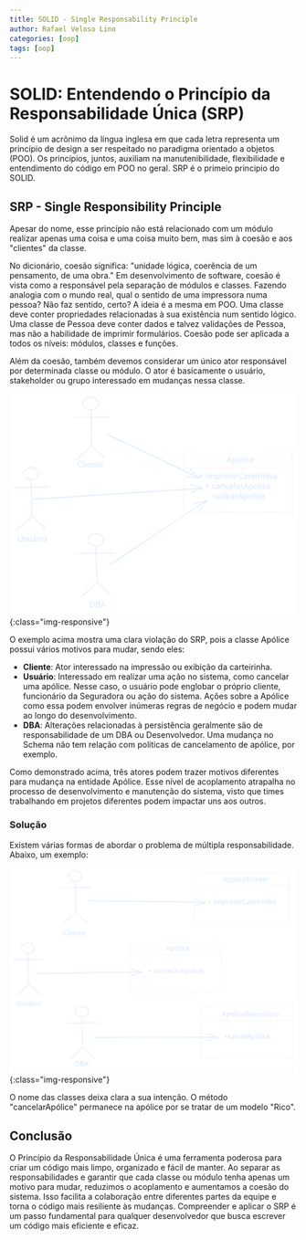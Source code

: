 ```yaml
---
title: SOLID - Single Responsability Principle
author: Rafael Veloso Lino
categories: [oop]
tags: [oop]
---
```


# SOLID: Entendendo o Princípio da Responsabilidade Única (SRP)

Solid é um acrônimo da língua inglesa em que cada letra representa um princípio de design a ser respeitado no paradigma orientado a objetos (POO). Os princípios, juntos, auxiliam na manutenibilidade, flexibilidade e entendimento do código em POO no geral. SRP é o primeio principio do SOLID.

## SRP - Single Responsibility Principle

Apesar do nome, esse princípio não está relacionado com um módulo realizar apenas uma coisa e uma coisa muito bem, mas sim à coesão e aos "clientes" da classe.

No dicionário, coesão significa: "unidade lógica, coerência de um pensamento, de uma obra." Em desenvolvimento de software, coesão é vista como a responsável pela separação de módulos e classes. Fazendo analogia com o mundo real, qual o sentido de uma impressora numa pessoa? Não faz sentido, certo? A ideia é a mesma em POO. Uma classe deve conter propriedades relacionadas à sua existência num sentido lógico. Uma classe de Pessoa deve conter dados e talvez validações de Pessoa, mas não a habilidade de imprimir formulários. Coesão pode ser aplicada a todos os níveis: módulos, classes e funções.

Além da coesão, também devemos considerar um único ator responsável por determinada classe ou módulo. O ator é basicamente o usuário, stakeholder ou grupo interessado em mudanças nessa classe.

![SRP_example_violation](/assets/img/SRP_violation.svg){:class="img-responsive"}

O exemplo acima mostra uma clara violação do SRP, pois a classe Apólice possui vários motivos para mudar, sendo eles:

- **Cliente**: Ator interessado na impressão ou exibição da carteirinha.
- **Usuário**: Interessado em realizar uma ação no sistema, como cancelar uma apólice. Nesse caso, o usuário pode englobar o próprio cliente, funcionário da Seguradora ou ação do sistema. Ações sobre a Apólice como essa podem envolver inúmeras regras de negócio e podem mudar ao longo do desenvolvimento.
- **DBA**: Alterações relacionadas à persistência geralmente são de responsabilidade de um DBA ou Desenvolvedor. Uma mudança no Schema não tem relação com políticas de cancelamento de apólice, por exemplo.

Como demonstrado acima, três atores podem trazer motivos diferentes para mudança na entidade Apólice. Esse nível de acoplamento atrapalha no processo de desenvolvimento e manutenção do sistema, visto que times trabalhando em projetos diferentes podem impactar uns aos outros.

### Solução

Existem várias formas de abordar o problema de múltipla responsabilidade. Abaixo, um exemplo:

![SRP_example_fix](/assets/img/SRP_done_right.svg){:class="img-responsive"}


O nome das classes deixa clara a sua intenção. O método "cancelarApólice" permanece na apólice por se tratar de um modelo "Rico".

## Conclusão

O Princípio da Responsabilidade Única é uma ferramenta poderosa para criar um código mais limpo, organizado e fácil de manter. Ao separar as responsabilidades e garantir que cada classe ou módulo tenha apenas um motivo para mudar, reduzimos o acoplamento e aumentamos a coesão do sistema. Isso facilita a colaboração entre diferentes partes da equipe e torna o código mais resiliente às mudanças. Compreender e aplicar o SRP é um passo fundamental para qualquer desenvolvedor que busca escrever um código mais eficiente e eficaz.
